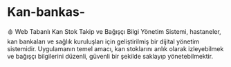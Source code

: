 # Kan-bankas-
🩸 Web Tabanlı Kan Stok Takip ve Bağışçı Bilgi Yönetim Sistemi, hastaneler, kan bankaları ve sağlık kuruluşları için geliştirilmiş bir dijital yönetim sistemidir. Uygulamanın temel amacı, kan stoklarını anlık olarak izleyebilmek ve bağışçı bilgilerini düzenli, güvenli bir şekilde saklayıp yönetebilmektir.
